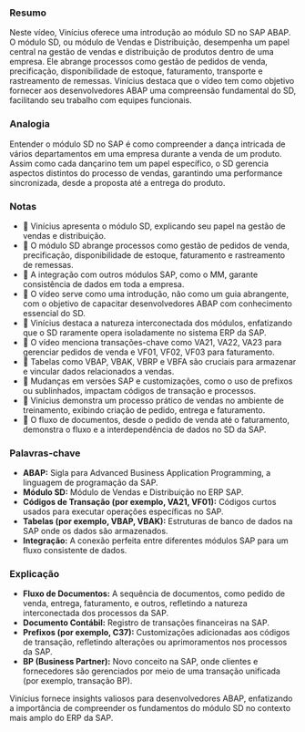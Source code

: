 ### Resumo

Neste vídeo, Vinícius oferece uma introdução ao módulo SD no SAP ABAP. O módulo SD, ou módulo de Vendas e Distribuição, desempenha um papel central na gestão de vendas e distribuição de produtos dentro de uma empresa. Ele abrange processos como gestão de pedidos de venda, precificação, disponibilidade de estoque, faturamento, transporte e rastreamento de remessas. Vinícius destaca que o vídeo tem como objetivo fornecer aos desenvolvedores ABAP uma compreensão fundamental do SD, facilitando seu trabalho com equipes funcionais.

### Analogia

Entender o módulo SD no SAP é como compreender a dança intricada de vários departamentos em uma empresa durante a venda de um produto. Assim como cada dançarino tem um papel específico, o SD gerencia aspectos distintos do processo de vendas, garantindo uma performance sincronizada, desde a proposta até a entrega do produto.

### Notas

- 📌 Vinícius apresenta o módulo SD, explicando seu papel na gestão de vendas e distribuição.
- 📌 O módulo SD abrange processos como gestão de pedidos de venda, precificação, disponibilidade de estoque, faturamento e rastreamento de remessas.
- 📌 A integração com outros módulos SAP, como o MM, garante consistência de dados em toda a empresa.
- 📌 O vídeo serve como uma introdução, não como um guia abrangente, com o objetivo de capacitar desenvolvedores ABAP com conhecimento essencial do SD.
- 📌 Vinícius destaca a natureza interconectada dos módulos, enfatizando que o SD raramente opera isoladamente no sistema ERP da SAP.
- 📌 O vídeo menciona transações-chave como VA21, VA22, VA23 para gerenciar pedidos de venda e VF01, VF02, VF03 para faturamento.
- 📌 Tabelas como VBAP, VBAK, VBRP e VBFA são cruciais para armazenar e vincular dados relacionados a vendas.
- 📌 Mudanças em versões SAP e customizações, como o uso de prefixos ou sublinhados, impactam códigos de transação e processos.
- 📌 Vinícius demonstra um processo prático de vendas no ambiente de treinamento, exibindo criação de pedido, entrega e faturamento.
- 📌 O fluxo de documentos, desde o pedido de venda até o faturamento, demonstra o fluxo e a interdependência de dados no SD da SAP.

### Palavras-chave

- **ABAP:** Sigla para Advanced Business Application Programming, a linguagem de programação da SAP.
- **Módulo SD:** Módulo de Vendas e Distribuição no ERP SAP.
- **Códigos de Transação (por exemplo, VA21, VF01):** Códigos curtos usados para executar operações específicas no SAP.
- **Tabelas (por exemplo, VBAP, VBAK):** Estruturas de banco de dados na SAP onde os dados são armazenados.
- **Integração:** A conexão perfeita entre diferentes módulos SAP para um fluxo consistente de dados.

### Explicação

- **Fluxo de Documentos:** A sequência de documentos, como pedido de venda, entrega, faturamento, e outros, refletindo a natureza interconectada dos processos da SAP.
- **Documento Contábil:** Registro de transações financeiras na SAP.
- **Prefixos (por exemplo, C37):** Customizações adicionadas aos códigos de transação, refletindo alterações ou aprimoramentos nos processos da SAP.
- **BP (Business Partner):** Novo conceito na SAP, onde clientes e fornecedores são gerenciados por meio de uma transação unificada (por exemplo, transação BP).

Vinícius fornece insights valiosos para desenvolvedores ABAP, enfatizando a importância de compreender os fundamentos do módulo SD no contexto mais amplo do ERP da SAP.
